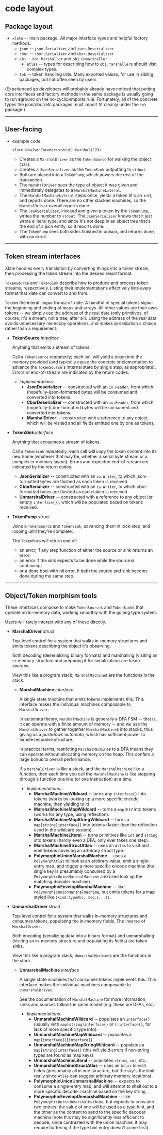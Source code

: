 code layout
===========

Package layout
--------------

- `xlate` -- main package.  All major interface types and helpful factory methods.
  - `json` -- `json.Serializer` and `json.Deserializer`
  - `cbor` -- `cbor.Serializer` and `cbor.Deserializer`
  - `obj` -- `obj.Marshaller` and `obj.Unmarshaller`
    - `atlas` -- types for describing how to `obj.*arshaller`s should visit complex types.
  - `tok` -- token handling utils.  Many exported values, for use in sibling packages, but not often seen by users.

(Experienced go developers will probably already have noticed that putting core interfaces and factory methods in the same package is usually going to run aground on the no-cyclic-imports rule.
Fortunately, all of the concrete types the json/cbor/etc packages must import fit cleanly under the `tok` package.)

-----------
User-facing
-----------

- example code:
  ```
  xlate.NewJsonEncoder(stdout).Marshal(123)
  ```
  - Creates a `MarshalDriver` as the `TokenSource` for walking the object (`123`).
  - Creates a `JsonSerializer` as the `TokenSink` outputting to `stdout`.
  - Both are placed into a `TokenPump`, which powers the rest of the transaction.
  - The `MarshalDriver` sees the type of object it was given and immediately delegates to a `MarshalMachineLiteral`.
  - The `MarshalMachineLiteral` steps once, yields a token (it's an `int`), and reports done.  There are no other stacked machines, so the `MarshalDriver` overall reports done.
  - The `JsonSerializer`, invoked and given a token by the `TokenPump`, writes the number to `stdout`.  The `JsonSerializer` knows that it just wrote a literal type, and since it's not deep in an object tree that's the end of a json entity, so it reports done.
  - The `TokenPump` sees both sides finished in unison, and returns done, with no error!

-----------------------
Token stream interfaces
-----------------------

Xlate handles every translation by converting things into a token stream,
then processing the token stream into the desired result format.

`TokenSource` and `TokenSink` describe how to produce and process token streams, respectively.
Listing their implementations effectively lists every format that xlate can convert to and from.

`Token`s the interal lingua franca of xlate.
A handful of special tokens signal the beginning and ending of maps and arrays.
All other values are their own tokens -- we simply use the address of the real data
(only primitives, of course; it's a stream, not a tree, after all).
Using the address of the real data avoids unnecessary memcopy operations, and
makes serialization a choice rather than a requirement.

- **TokenSource** *interface*

  Anything that emits a stream of tokens.

  Call a `TokenSource` repeatedly; each call will yield a token into the memory provided
  (and typically cause the concrete implementation to advance the `TokenSource`'s internal state by single step, as appropriate).
  Errors or end-of-stream are indicated by the return codes.

  - *Implementations*:
    - **JsonDeserializer** -- constructed with an `io.Reader`, from which (hopefully-)json-formatted bytes will be consumed and converted into tokens.
    - **CborDeserializer** -- constructed with an `io.Reader`, from which (hopefully-)cbor-formatted bytes will be consumed and converted into tokens.
    - **MarshalDriver** -- constructed with a reference to any object, which will be visited and all fields emitted one by one as tokens.

- **TokenSink** *interface*

  Anything that consumes a stream of tokens.

  Call a `TokenSink` repeatedly; each call will copy the token content into its new home
  (whatever that may be, whether a serial byte stream or a complex in-memory layout).
  Errors and expected end-of-stream are indicated by the return codes.

    - **JsonSerializer** -- constructed with an `io.Writer`, to which json-formatted bytes are flushed as each token is received.
    - **CborSerializer** -- constructed with an `io.Writer`, to which cbor-formatted bytes are flushed as each token is received.
    - **UnmarshalDriver** -- constructed with a reference to any object (or empty `interface{}`), which will be populated based on tokens received.

- **TokenPump** *struct*

  Joins a `TokenSource` and `TokenSink`, advancing them in lock-step, and looping until they're complete.

  The `TokenPump` will return one of:
    - an error, if any step function of either the source or sink returns an error;
    - an error if the sink expects to be done while the source is continuing;
    - or a done bool with nil error, if both the source and sink become done during the same step.

---------------------------
Object/Token morphism tools
---------------------------

These interfaces compose to make `TokenSource`s and `TokenSink`s that operate on in-memory data,
working smoothly with the golang type system.

Users will rarely interact with any of these directly.

- **MarshalDriver** *struct*

  Top-level control for a system that walks in-memory structures and emits tokens
  describing the object it's observing.

  Both decoding (deserializing binary formats)
  and marshalling (visiting an in-memory structure and preparing it for serialization)
  are token sources.

  View this like a program stack; `MarshalMachine`s are the functions in the stack.

  - **MarshalMachine** *interface*

	A single state machine that emits tokens implements this.
	This interface makes the individual machines composable to `MarshalDriver`.

	In automata theory, `MarshalMachine` is generally a DFA FSM -- that is,
	it can operate with a finite amount of memory -- and we use the `MarshalDriver`
	to gather together `MarshalMachine`s into stacks, thus giving us a
	*pushdown automata*, which has sufficient power to handle recursive structure.

	In practical terms, restricting `MarshalMachine`s to a DFA means they
	can operate without allocating memory on the heap.  This confers a large
	bonus to overall performance.

	If a `MarshalDriver` is like a stack, and the `MarshalMachine` like a function,
	then each time you call the `MarshalMachine` is like stepping through a function one
	line (or one instruction) at a time.

    - *Implementations:*
      - **MarshalMachineWildcard** -- turns any `interface{}` into tokens (works by looking up a more specific encode machine, then yielding to it).
      - **MarshalMachineMapWildcard** -- turns a `map[K]V` into tokens (works for any type, using reflection).
      - **MarshalMachineMapStringWildcard** -- turns a `map[string]interface{}` into tokens (faster than the reflection used in the wildcard system).
      - **MarshalMachineLiteral** -- turns primitives like `int` and `string` into tokens (hardly even a DFA; only ever takes one step).
      - **MarshalMachineStructAtlas** -- uses an `Atlas` to visit and emit tokens covering an arbitrary struct type.
      - **PolymorphicUnionMarshalMachine** -- uses a `PolymorphAtlas` to look at an arbitrary value, emit a single-entry map, and trigger a more specific encode machine (the single key is presumably consumed by a `PolymorphicUnionMarshalMachine` and used look up the matching decoder machine).
      - **PolymorphicEnvelopMarshalMachine** -- like `PolymorphicUnionMarshalMachine`, but emits tokens for a map styled like `{kind:typeAbc, msg:{...}}`.

- **UnmarshalDriver** *struct*

  Top-level control for a system that walks in-memory structures and consumes tokens,
  populating the in-memory fields.  The inverse of `MarshalDriver`.

  Both encoding (serializing data into a binary format)
  and unmarshalling (visiting an in-memory structure and populating its fields)
  are token sinks.

  View this like a program stack; `UnmarshalMachine`s are the functions in the stack.

  - **UnmarshalMachine** *interface*

    A single state machines that consumes tokens implements this.
	This interface makes the individual machines composable to `UnmarshalDriver`.

	See the documentation of `MarshalMachine` for more information;
	sinks and sources follow the same model (e.g. these are DFAs, etc).

    - *Implementations:*
      - **UnmarshalMachineWildcard** -- populates an `interface{}` (usually with `map[string]interface{}` or `[]interface{}`, for lack of more specific type info).
      - **UnmarshalMachineMapWildcard** -- populates a `map[interface{}]interface{}`.
      - **UnmarshalMachineMapStringWildcard** -- populates a `map[string]interface{}` (this will yield errors if non-string types are found as map keys).
      - **UnmarshalMachineLiteral** -- populates `string`, `int`, etc.
      - **UnmarshalMachineStructAtlas** -- uses an `Atlas` to visit fields (presumably all in one structure, but the sky's the limit really since `Atlas` can suggest arbitrary memory locations).
      - **PolymorphicUnionUnmarshalMachine** -- expects to consume a single-entry map, and will attempt to shell out to a more specific decoder machine based on the key string.
      - **PolymorphicEnvelopUnmarshalMachine** -- like `PolymorphicUnionUnmarshalMachine`, but expects to consume two entries: the value of one will be used as a type hint, and the other as the content to send to the specific decoder machine (note this may be significantly less efficient to decode, since contrasted with the union machine, it may require buffering if the type hint entry doesn't come first).
